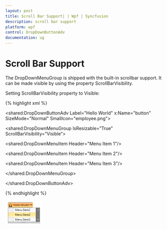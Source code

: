 ```yaml
---
layout: post
title: Scroll Bar Support| | Wpf | Syncfusion
description: scroll bar support
platform: wpf
control: DropDownButtonAdv
documentation: ug
---
```


# Scroll Bar Support

The DropDownMenuGroup is shipped with the built-in scrollbar support. It can be made visible by using the property ScrollBarVisibility.

Setting ScrollBarVisibility property to Visible:



{% highlight xml %}

<shared:DropDownButtonAdv Label="Hello World" x:Name="button" SizeMode="Normal" SmallIcon="employee.png">

<shared:DropDownMenuGroup IsResizable=”True” ScrollBarVisibility=”Visible”>       

<shared:DropDownMenuItem Header="Menu Item 1"/>

<shared:DropDownMenuItem Header="Menu Item 2"/>

<shared:DropDownMenuItem Header="Menu Item 3"/>

</shared:DropDownMenuGroup>

</shared:DropDownButtonAdv>

{% endhighlight %}

![](Scroll-Bar-Support_images/Scroll-Bar-Support_img1.png)



